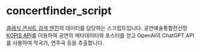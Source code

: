 # concertfinder_script

[클래식 콘서트 검색 엔진](https://www.classical-concert-kr.info/)의 데이터를 담당하는 스크립트입니다. 
공연예술통합전산망 [KOPIS API](https://kopis.or.kr/por/cs/openapi/openApiInfo.do?menuId=MNU_00074)를 이용하여 공연의 메타데이터와 포스터를 얻고 OpenAI의 ChatGPT API를 사용하여 작곡가, 연주곡 등을 추출합니다. 
